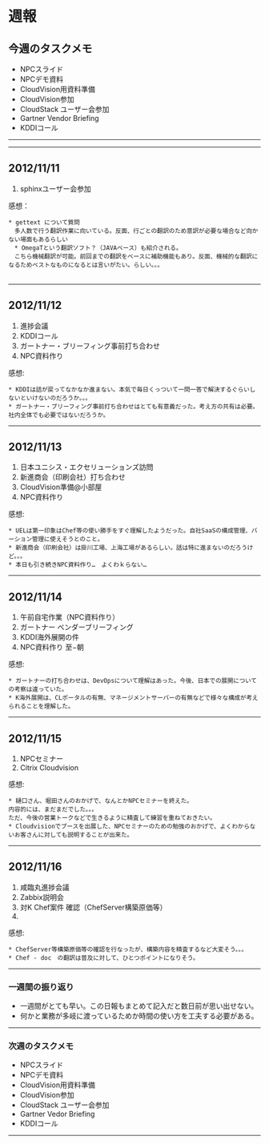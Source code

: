 # 週報


## 今週のタスクメモ

- NPCスライド
- NPCデモ資料
- CloudVision用資料準備
- CloudVision参加
- CloudStack ユーザー会参加
- Gartner Vendor Briefing
- KDDIコール

---

---

## 2012/11/11

1. sphinxユーザー会参加


感想：

	* gettext について質問
	　多人数で行う翻訳作業に向いている。反面、行ごとの翻訳のため意訳が必要な場合など向かない場面もあるらしい
	　* OmegaTという翻訳ソフト？（JAVAベース）も紹介される。
	　こちら機械翻訳が可能。前回までの翻訳をベースに補助機能もあり。反面、機械的な翻訳になるためベストなものになるとは言いがたい。らしい。。。
	　

---

## 2012/11/12

1. 進捗会議
2. KDDIコール
3. ガートナー・ブリーフィング事前打ち合わせ
4. NPC資料作り

感想:

    * KDDIは話が戻ってなかなか進まない。本気で毎日くっついて一問一答で解決するぐらいしないといけないのだろうか。。。
    * ガートナー・ブリーフィング事前打ち合わせはとても有意義だった。考え方の共有は必要。社内全体でも必要ではないだろうか。
    
	
---

## 2012/11/13

1. 日本ユニシス・エクセリューションズ訪問
2. 新進商会（印刷会社）打ち合わせ
3. CloudVision準備@小部屋
4. NPC資料作り

感想:

    * UELは第一印象はChef等の使い勝手をすぐ理解したようだった。自社SaaSの構成管理、バーション管理に使えそうとのこと。
    * 新進商会（印刷会社）は掛川工場、上海工場があるらしい。話は特に進まないのだろうけど。。。
    * 本日も引き続きNPC資料作り…　よくわｋらない…
    
	
---

## 2012/11/14

1. 午前自宅作業（NPC資料作り）
2. ガートナー ベンダーブリーフィング
3. KDDI海外展開の件
4. NPC資料作り 至−朝

感想:

    * ガートナーの打ち合わせは、DevOpsについて理解はあった。今後、日本での展開についての考察は違っていた。
    * K海外展開は、CLポータルの有無、マネージメントサーバーの有無などで様々な構成が考えられることを理解した。
    
	
---

## 2012/11/15

1. NPCセミナー
2. Citrix Cloudvision


感想:

    * 樋口さん、堀田さんのおかげで、なんとかNPCセミナーを終えた。
    内容的には、まだまだでした。。。
    ただ、今後の営業トークなどで生きるように精査して練習を重ねておきたい。
    * Cloudvisionでブースを出展した、NPCセミナーのための勉強のおかげで、よくわからないお客さんに対しても説明することが出来た。
    
	
---

## 2012/11/16

1. 咸臨丸進捗会議
2. Zabbix説明会
3. 対K Chef案件 確認（ChefServer構築原価等）
4. 


感想:

    * ChefServer等構築原価等の確認を行なったが、構築内容を精査するなど大変そう。。。
    * Chef - doc　の翻訳は普及に対して、ひとつポイントになりそう。
    
	
---





### 一週間の振り返り


-  一週間がとても早い。この日報もまとめて記入だと数日前が思い出せない。
-  何かと業務が多岐に渡っているためか時間の使い方を工夫する必要がある。


---

### 次週のタスクメモ

- NPCスライド
- NPCデモ資料
- CloudVision用資料準備
- CloudVision参加
- CloudStack ユーザー会参加
- Gartner Vedor Briefing
- KDDIコール

---